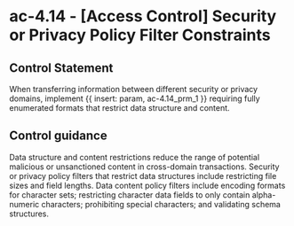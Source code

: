 # ac-4.14 - \[Access Control\] Security or Privacy Policy Filter Constraints

## Control Statement

When transferring information between different security or privacy domains, implement {{ insert: param, ac-4.14_prm_1 }} requiring fully enumerated formats that restrict data structure and content.

## Control guidance

Data structure and content restrictions reduce the range of potential malicious or unsanctioned content in cross-domain transactions. Security or privacy policy filters that restrict data structures include restricting file sizes and field lengths. Data content policy filters include encoding formats for character sets; restricting character data fields to only contain alpha-numeric characters; prohibiting special characters; and validating schema structures.
